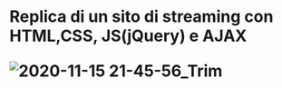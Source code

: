 <h1> Replica di un sito di streaming con HTML,CSS, JS(jQuery) e AJAX

![2020-11-15 21-45-56_Trim](https://user-images.githubusercontent.com/27818892/99196564-83339580-278d-11eb-98e5-dc5f0bf90fd4.gif)
